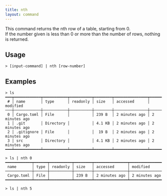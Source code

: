 ```yaml
---
title: nth
layout: command
---
```


This command returns the nth row of a table, starting from 0.  
If the number given is less than 0 or more than the number of rows, nothing is returned.

## Usage
```shell
> [input-command] | nth [row-number]
```

## Examples
```shell
> ls
━━━┯━━━━━━━━━━━━┯━━━━━━━━━━━┯━━━━━━━━━━┯━━━━━━━━┯━━━━━━━━━━━━━━━┯━━━━━━━━━━━━━━━
 # │ name       │ type      │ readonly │ size   │ accessed      │ modified 
───┼────────────┼───────────┼──────────┼────────┼───────────────┼───────────────
 0 │ Cargo.toml │ File      │          │ 239 B  │ 2 minutes ago │ 2 minutes ago 
 1 │ .git       │ Directory │          │ 4.1 KB │ 2 minutes ago │ 2 minutes ago 
 2 │ .gitignore │ File      │          │  19 B  │ 2 minutes ago │ 2 minutes ago 
 3 │ src        │ Directory │          │ 4.1 KB │ 2 minutes ago │ 2 minutes ago 
━━━┷━━━━━━━━━━━━┷━━━━━━━━━━━┷━━━━━━━━━━┷━━━━━━━━┷━━━━━━━━━━━━━━━┷━━━━━━━━━━━━━━━

> ls | nth 0
━━━━━━━━━━━━┯━━━━━━┯━━━━━━━━━━┯━━━━━━━━┯━━━━━━━━━━━━━━━┯━━━━━━━━━━━━━━━
 name       │ type │ readonly │ size   │ accessed      │ modified 
────────────┼──────┼──────────┼────────┼───────────────┼───────────────
 Cargo.toml │ File │          │ 239 B  │ 2 minutes ago │ 2 minutes ago 
━━━━━━━━━━━━┷━━━━━━┷━━━━━━━━━━┷━━━━━━━━┷━━━━━━━━━━━━━━━┷━━━━━━━━━━━━━━━

> ls | nth 5
```
